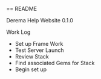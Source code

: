 == README

Derema Help Website 0.1.0

Work Log

- Set up Frame Work
- Test Server Launch
- Review Stack
- Find associated Gems for Stack
- Begin set up


